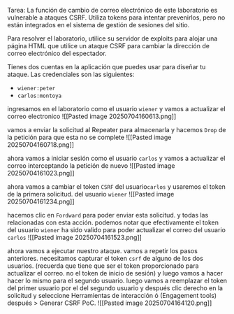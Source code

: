 Tarea: La función de cambio de correo electrónico de este laboratorio es vulnerable a ataques CSRF. Utiliza tokens para intentar prevenirlos, pero no están integrados en el sistema de gestión de sesiones del sitio.

Para resolver el laboratorio, utilice su servidor de exploits para alojar una página HTML que utilice un ataque CSRF para cambiar la dirección de correo electrónico del espectador.

Tienes dos cuentas en la aplicación que puedes usar para diseñar tu ataque. Las credenciales son las siguientes:

- `wiener:peter`
- `carlos:montoya`

ingresamos en el laboratorio como el usuario `wiener` y vamos a actualizar el correo electronico
![[Pasted image 20250704160613.png]]

vamos a enviar la solicitud al Repeater para almacenarla y hacemos `Drop` de la petición para que esta no se complete
![[Pasted image 20250704160718.png]]

ahora vamos a iniciar sesión como el usuario `carlos` y vamos a actualizar el correo interceptando la petición de nuevo
![[Pasted image 20250704161023.png]]

ahora vamos a cambiar el token `CSRF` del usuario`carlos` y usaremos el token de la primera solicitud. del usuario `wiener` 
![[Pasted image 20250704161234.png]]

hacemos clic en `Fordward` para poder enviar esta solicitud. y todas las relacionadas con esta acción. podemos notar que efectivamente el token del usuario `wiener` ha sido valido para poder actualizar el correo del usuario `carlos` 
![[Pasted image 20250704161523.png]]

ahora vamos a ejecutar nuestro ataque. vamos a repetir los pasos anteriores. necesitamos capturar el token `csrf` de alguno de los dos usuarios. (recuerda que tiene que ser el token proporcionado para actualizar el correo. no el token de inicio de sesión) y luego vamos a hacer hacer lo mismo para el segundo usuario. luego vamos a reemplazar el token del primer usuario por el del segundo usuario y después clic derecho en la solicitud y seleccione Herramientas de interacción ó (Engagement tools) después  > Generar CSRF PoC. 
![[Pasted image 20250704164120.png]]